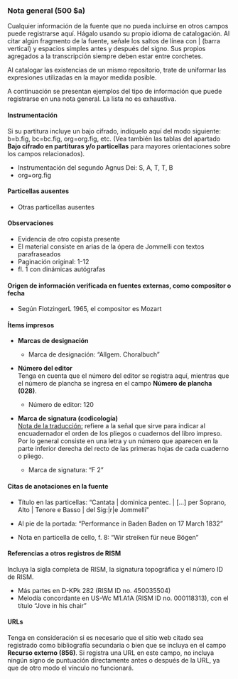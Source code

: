 ### Nota general (500 $a)

Cualquier información de la fuente que no pueda incluirse en otros campos puede registrarse aquí. Hágalo usando su propio idioma de catalogación. Al citar algún fragmento de la fuente, señale los saltos de línea con | (barra vertical) y espacios simples antes y después del signo. Sus propios agregados a la transcripción siempre deben estar entre corchetes.

Al catalogar las existencias de un mismo repositorio, trate de uniformar las expresiones utilizadas en la mayor medida posible.&nbsp;

A continuación se presentan ejemplos&nbsp;del tipo de información que puede registrarse en una nota general. La lista no es exhaustiva.

#### Instrumentación

Si su partitura incluye un bajo cifrado, indíquelo aquí del modo siguiente: b=b.fig, bc=bc.fig, org=org.fig, etc. (Vea también las tablas del apartado **Bajo cifrado en partituras y/o particellas** para mayores orientaciones sobre los campos relacionados).

- Instrumentación del segundo Agnus Dei: S, A, T, T, B
- org=org.fig

#### Particellas ausentes

- Otras particellas ausentes

#### Observaciones

- Evidencia de otro copista presente
- El material consiste en arias de la ópera de Jommelli con textos parafraseados
- Paginación original: 1-12
- fl. 1 con dinámicas autógrafas

#### Origen de información verificada en fuentes externas, como compositor o fecha

- Según FlotzingerL 1965, el compositor es Mozart

#### Ítems impresos

- **Marcas de designación**

  - Marca de designación: “Allgem. Choralbuch”
- **Número del editor**  
Tenga en cuenta que el número del editor se registra aquí, mientras que el número de plancha se ingresa en el campo **Número de plancha (028)**.

  - Número de editor: 120
- **Marca de signatura (codicología)**  
<u>Nota de la traducción:</u> refiere a la señal que sirve para indicar al encuadernador el orden de los&nbsp;pliegos&nbsp;o&nbsp;cuadernos&nbsp;del libro impreso. Por lo general consiste en una letra y un número que aparecen en la parte inferior derecha del&nbsp;recto&nbsp;de las primeras hojas de cada cuaderno o pliego.

  - Marca de signatura: “F 2”

#### Citas de anotaciones en la fuente

- Título en las particellas: “Cantata | dominica pentec. | [...] per Soprano, Alto | Tenore e Basso | del Sig:|r|e Jommelli"

- Al pie de la portada: “Performance in Baden Baden on 17 March 1832”

- Nota en particella de cello, f. 8: “Wir streiken für neue Bögen”

#### Referencias a otros registros de RISM

Incluya la sigla completa de RISM, la signatura topográfica y el número ID de RISM.

- Más partes en D-KPk 282 (RISM ID no. 450035504)
- Melodía concordante en US-Wc M1.A1A (RISM ID no. 000118313), con el título “Jove in his chair”

#### URLs

Tenga en consideración si es necesario que el sitio web citado sea registrado como bibliografía secundaria o bien que se incluya en el campo **Recurso externo (856)**. Si registra una URL en este campo, no incluya ningún signo de puntuación directamente antes o después de la URL, ya que de otro modo el vínculo no funcionará.
